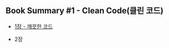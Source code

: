 <h2>Book Summary #1 - Clean Code(클린 코드)</h2>

<ul>
	<li><p><a href="https://github.com/GoToGuy91/book-summary-clean-code/blob/main/Chapter%2001%20-%20%EA%B9%A8%EB%81%97%ED%95%9C%20%EC%BD%94%EB%93%9C">
	1장 - 깨끗한 코드</p></li>
	<li><p><a>2장 </p></li>
</ul>
